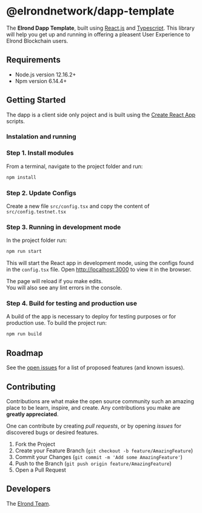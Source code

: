 # @elrondnetwork/dapp-template
The __Elrond Dapp Template__, built using [React.js](https://reactjs.org/) and [Typescript](https://www.typescriptlang.org/).
This library will help you get up and running in offering a pleasent User Experience to Elrond Blockchain users.

## Requirements
* Node.js version 12.16.2+
* Npm version 6.14.4+

## Getting Started

The dapp is a client side only poject and is built using the [Create React App](https://create-react-app.dev)  scripts. 

### Instalation and running

### Step 1. Install modules

From a terminal, navigate to the project folder and run:
```bash
npm install
```

### Step 2. Update Configs

Create a new file `src/config.tsx` and copy the content of `src/config.testnet.tsx`

### Step 3. Running in development mode

In the project folder run:
```bash
npm run start
```
This will start the React app in development mode, using the configs found in the `config.tsx` file.
Open [http://localhost:3000](http://localhost:3000) to view it in the browser.

The page will reload if you make edits.\
You will also see any lint errors in the console.

### Step 4. Build for testing and production use

A build of the app is necessary to deploy for testing purposes or for production use.
To build the project run:
```bash
npm run build
```

## Roadmap

See the [open issues](https://github.com/ElrondNetwork/dapp-template/issues) for a list of proposed features (and known issues).

## Contributing

Contributions are what make the open source community such an amazing place to be learn, inspire, and create. Any contributions you make are **greatly appreciated**.

One can contribute by creating _pull requests_, or by opening _issues_ for discovered bugs or desired features.

1. Fork the Project
2. Create your Feature Branch (`git checkout -b feature/AmazingFeature`)
3. Commit your Changes (`git commit -m 'Add some AmazingFeature'`)
4. Push to the Branch (`git push origin feature/AmazingFeature`)
5. Open a Pull Request

## Developers

The [Elrond Team](https://elrond.com/team/).
